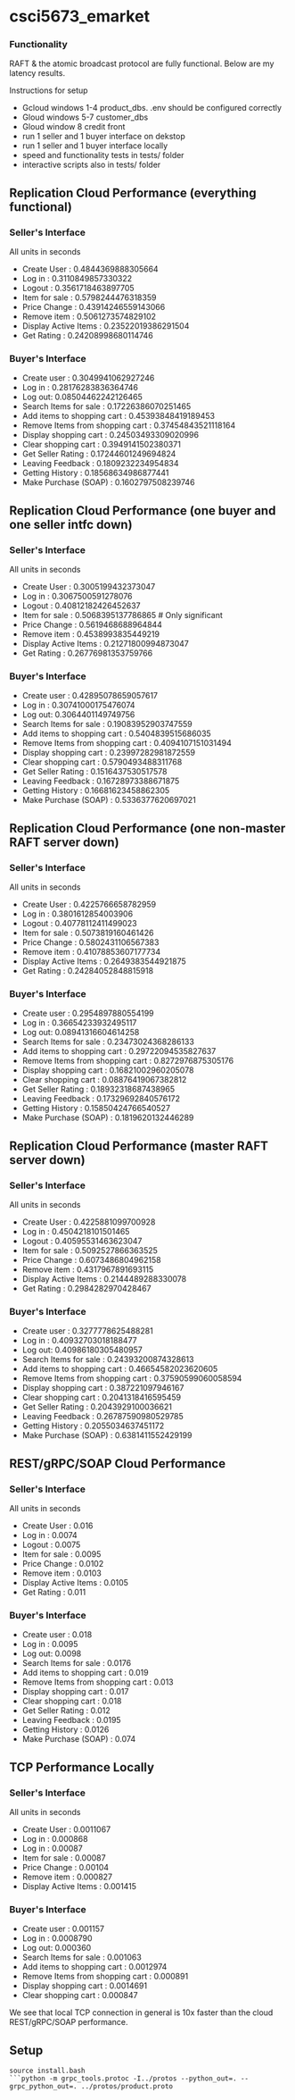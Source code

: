 # csci5673_emarket

### Functionality

RAFT & the atomic broadcast protocol are fully functional. Below are my latency results.

Instructions for setup
- Gcloud windows 1-4 product_dbs. .env should be configured correctly
- Gloud windows 5-7 customer_dbs
- Gloud window 8 credit front
- run 1 seller and 1 buyer interface on dekstop
- run 1 seller and 1 buyer interface locally
- speed and functionality tests in tests/ folder
- interactive scripts also in tests/ folder


## Replication Cloud Performance (everything functional)
### Seller's Interface
All units in seconds
- Create User : 0.4844369888305664
- Log in : 0.3110849857330322
- Logout : 0.3561718463897705
- Item for sale : 0.5798244476318359
- Price Change : 0.43914246559143066
- Remove item : 0.5061273574829102
- Display Active Items : 0.23522019386291504
- Get Rating : 0.24208998680114746
### Buyer's Interface
- Create user : 0.3049941062927246
- Log in : 0.28176283836364746
- Log out: 0.08504462242126465
- Search Items for sale : 0.17226386070251465
- Add items to shopping cart : 0.45393848419189453
- Remove Items from shopping cart : 0.37454843521118164
- Display shopping cart : 0.24503493309020996
- Clear shopping cart : 0.3949141502380371
- Get Seller Rating : 0.17244601249694824
- Leaving Feedback : 0.1809232234954834
- Getting History : 0.18568634986877441
- Make Purchase (SOAP) : 0.1602797508239746

## Replication Cloud Performance (one buyer and one seller intfc down)
### Seller's Interface
All units in seconds
- Create User : 0.3005199432373047
- Log in : 0.3067500591278076
- Logout : 0.40812182426452637
- Item for sale : 0.5068395137786865 # Only significant
- Price Change : 0.5619468688964844
- Remove item : 0.4538993835449219
- Display Active Items : 0.21271800994873047
- Get Rating : 0.26776981353759766
### Buyer's Interface
- Create user : 0.42895078659057617
- Log in : 0.30741000175476074
- Log out: 0.3064401149749756
- Search Items for sale : 0.19083952903747559
- Add items to shopping cart : 0.5404839515686035
- Remove Items from shopping cart : 0.4094107151031494
- Display shopping cart : 0.23997282981872559
- Clear shopping cart : 0.5790493488311768
- Get Seller Rating : 0.1516437530517578
- Leaving Feedback : 0.16728973388671875
- Getting History : 0.16681623458862305
- Make Purchase (SOAP) : 0.5336377620697021

## Replication Cloud Performance (one non-master RAFT server down)
### Seller's Interface
All units in seconds
- Create User : 0.4225766658782959
- Log in : 0.3801612854003906
- Logout : 0.40778112411499023
- Item for sale : 0.5073819160461426
- Price Change : 0.5802431106567383
- Remove item : 0.41078853607177734
- Display Active Items : 0.2649383544921875
- Get Rating : 0.24284052848815918
### Buyer's Interface
- Create user : 0.2954897880554199
- Log in : 0.36654233932495117
- Log out: 0.08941316604614258
- Search Items for sale : 0.23473024368286133
- Add items to shopping cart : 0.29722094535827637
- Remove Items from shopping cart : 0.8272976875305176
- Display shopping cart : 0.16821002960205078
- Clear shopping cart : 0.08876419067382812
- Get Seller Rating : 0.18932318687438965
- Leaving Feedback : 0.17329692840576172
- Getting History : 0.15850424766540527
- Make Purchase (SOAP) : 0.1819620132446289

## Replication Cloud Performance (master RAFT server down)
### Seller's Interface
All units in seconds
- Create User : 0.4225881099700928
- Log in : 0.4504218101501465
- Logout : 0.40595531463623047
- Item for sale : 0.5092527866363525
- Price Change : 0.6073486804962158
- Remove item : 0.4317967891693115
- Display Active Items : 0.2144489288330078
- Get Rating : 0.2984282970428467
### Buyer's Interface
- Create user : 0.3277778625488281
- Log in : 0.40932703018188477
- Log out: 0.40986180305480957
- Search Items for sale : 0.24393200874328613
- Add items to shopping cart : 0.46654582023620605
- Remove Items from shopping cart : 0.37590599060058594
- Display shopping cart : 0.387221097946167
- Clear shopping cart : 0.2041318416595459
- Get Seller Rating : 0.2043929100036621
- Leaving Feedback : 0.26787590980529785
- Getting History : 0.2055034637451172
- Make Purchase (SOAP) : 0.6381411552429199

## REST/gRPC/SOAP Cloud Performance
### Seller's Interface
All units in seconds
- Create User : 0.016
- Log in : 0.0074
- Logout : 0.0075
- Item for sale : 0.0095
- Price Change : 0.0102
- Remove item : 0.0103
- Display Active Items : 0.0105
- Get Rating : 0.011
### Buyer's Interface
- Create user : 0.018
- Log in : 0.0095
- Log out: 0.0098
- Search Items for sale : 0.0176
- Add items to shopping cart : 0.019
- Remove Items from shopping cart : 0.013
- Display shopping cart : 0.017
- Clear shopping cart : 0.018
- Get Seller Rating : 0.012
- Leaving Feedback : 0.0195
- Getting History : 0.0126
- Make Purchase (SOAP) : 0.074

## TCP Performance Locally
### Seller's Interface
All units in seconds
- Create User : 0.0011067
- Log in : 0.000868
- Log in : 0.00087
- Item for sale : 0.00087
- Price Change : 0.00104
- Remove item : 0.000827
- Display Active Items : 0.001415
### Buyer's Interface
- Create user : 0.001157
- Log in : 0.0008790
- Log out: 0.000360
- Search Items for sale : 0.001063
- Add items to shopping cart : 0.0012974
- Remove Items from shopping cart : 0.000891
- Display shopping cart : 0.0014691
- Clear shopping cart : 0.000847

We see that local TCP connection in general is 10x faster than the cloud REST/gRPC/SOAP performance.

## Setup
```
source install.bash
```python -m grpc_tools.protoc -I../protos --python_out=. --grpc_python_out=. ../protos/product.proto

